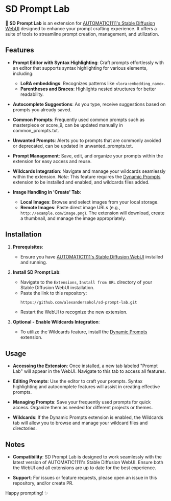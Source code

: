 # SD Prompt Lab

🚀 **SD Prompt Lab** is an extension for [AUTOMATIC1111's Stable Diffusion WebUI](https://github.com/AUTOMATIC1111/stable-diffusion-webui) designed to enhance your prompt crafting experience. It offers a suite of tools to streamline prompt creation, management, and utilization.

## Features

- **Prompt Editor with Syntax Highlighting**: Craft prompts effortlessly with an editor that supports syntax highlighting for various elements, including:
  - **LoRA embeddings**: Recognizes patterns like `<lora:embedding_name>`.
  - **Parentheses and Braces**: Highlights nested structures for better readability.

- **Autocomplete Suggestions**: As you type, receive suggestions based on prompts you already saved.
- **Common Prompts**: Frequently used common prompts such as masterpiece or score_9, can be updated manually in common_prompts.txt.
- **Unwanted Prompts**: Alerts you to prompts that are commonly avoided or deprecated, can be updated in unwanted_prompts.txt.

- **Prompt Management**: Save, edit, and organize your prompts within the extension for easy access and reuse.

- **Wildcards Integration**: Navigate and manage your wildcards seamlessly within the extension. *Note*: This feature requires the [Dynamic Prompts](https://github.com/adieyal/sd-dynamic-prompts) extension to be installed and enabled, and wildcards files added.

- **Image Handling in 'Create' Tab**:
  - **Local Images**: Browse and select images from your local storage.
  - **Remote Images**: Paste direct image URLs (e.g., `http://example.com/image.png`). The extension will download, create a thumbnail, and manage the image appropriately.

## Installation

1. **Prerequisites**:
   - Ensure you have [AUTOMATIC1111's Stable Diffusion WebUI](https://github.com/AUTOMATIC1111/stable-diffusion-webui) installed and running.

2. **Install SD Prompt Lab**:
   - Navigate to the `Extensions`, `Install from URL` directory of your Stable Diffusion WebUI installation.
   - Paste the link to this repository:
     ```bash
     https://github.com/alexandersokol/sd-prompt-lab.git
     ```
   - Restart the WebUI to recognize the new extension.

3. **Optional - Enable Wildcards Integration**:
   - To utilize the Wildcards feature, install the [Dynamic Prompts](https://github.com/adieyal/sd-dynamic-prompts) extension.

## Usage

- **Accessing the Extension**: Once installed, a new tab labeled "Prompt Lab" will appear in the WebUI. Navigate to this tab to access all features.

- **Editing Prompts**: Use the editor to craft your prompts. Syntax highlighting and autocomplete features will assist in creating effective prompts.

- **Managing Prompts**: Save your frequently used prompts for quick access. Organize them as needed for different projects or themes.

- **Wildcards**: If the Dynamic Prompts extension is enabled, the Wildcards tab will allow you to browse and manage your wildcard files and directories.

## Notes

- **Compatibility**: SD Prompt Lab is designed to work seamlessly with the latest version of AUTOMATIC1111's Stable Diffusion WebUI. Ensure both the WebUI and all extensions are up to date for the best experience.

- **Support**: For issues or feature requests, please open an issue in this repository, and/or create PR.

Happy prompting! ✨
